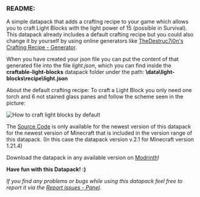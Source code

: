 ### **README:**

A simple datapack that adds a crafting recipe to your game which allows you to craft Light Blocks with the light power of 15 (possible in Survival). This datapack already includes a default crafting recipe but you could also change it by yourself by using online generators like [TheDestruc7i0n's Crafting Recipe - Generator](https://crafting.thedestruc7i0n.ca/).

When you have created your json file you can put the content of that generated file into the file _light.json_, which you can find inside the **craftable-light-blocks** datapack folder under the path: **\data\light-blocks\recipe\light.json**

About the default crafting recipe: To craft a Light Block you only need one torch and 6 not stained glass panes and follow the scheme seen in the picture:

![How to craft light blocks by default](https://cdn.modrinth.com/data/cached_images/c88f512eebb5a57c81bf3ee021797e7f46b328aa.png)

The [Source Code](https://github.com/Knall-TV/Craftable-Light-Blocks/) is only available for the newest version of this datapack for the newest version of Minecraft that is included in the version range of this datapack. (In this case the datapack version v.2.1 for Minecraft version 1.21.4)

Download the datapack in any available version on [Modrinth](https://modrinth.com/datapack/craftable-light-blocks)!

**Have fun with this Datapack! :)**

_If you find any problems or bugs while using this datapack feel free to report it via the [Report issues - Panel](https://github.com/Knall-TV/Craftable-Light-Blocks/issues)._

